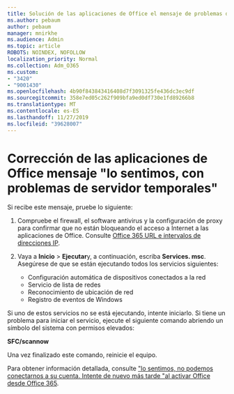 ```yaml
---
title: Solución de las aplicaciones de Office el mensaje de problemas del servidor temporal es
ms.author: pebaum
author: pebaum
manager: mnirkhe
ms.audience: Admin
ms.topic: article
ROBOTS: NOINDEX, NOFOLLOW
localization_priority: Normal
ms.collection: Adm_O365
ms.custom:
- "3420"
- "9001430"
ms.openlocfilehash: 4b90f843843416408d7f3091325fe436dc3ec9df
ms.sourcegitcommit: 358e7ed05c262f909bfa9ed0df730e1fd89266b8
ms.translationtype: MT
ms.contentlocale: es-ES
ms.lasthandoff: 11/27/2019
ms.locfileid: "39628007"
---
```

# <a name="fixing-the-office-apps-sorry-we-are-having-temporary-server-issues-message"></a>Corrección de las aplicaciones de Office mensaje "lo sentimos, con problemas de servidor temporales"

Si recibe este mensaje, pruebe lo siguiente:

1. Compruebe el firewall, el software antivirus y la configuración de proxy para confirmar que no están bloqueando el acceso a Internet a las aplicaciones de Office. Consulte [Office 365 URL e intervalos de direcciones IP](https://docs.microsoft.com/office365/enterprise/urls-and-ip-address-ranges).

2. Vaya a **Inicio** > **Ejecutar**y, a continuación, escriba **Services. msc**. Asegúrese de que se están ejecutando todos los servicios siguientes:
    - Configuración automática de dispositivos conectados a la red
    - Servicio de lista de redes
    - Reconocimiento de ubicación de red
    - Registro de eventos de Windows

Si uno de estos servicios no se está ejecutando, intente iniciarlo. Si tiene un problema para iniciar el servicio, ejecute el siguiente comando abriendo un símbolo del sistema con permisos elevados:

**SFC/scannow**

Una vez finalizado este comando, reinicie el equipo.

Para obtener información detallada, consulte ["lo sentimos, no podemos conectarnos a su cuenta. Intente de nuevo más tarde "al activar Office desde Office 365](https://docs.microsoft.com/office/troubleshoot/activation-installation/issue-when-activate-office-from-office-365).